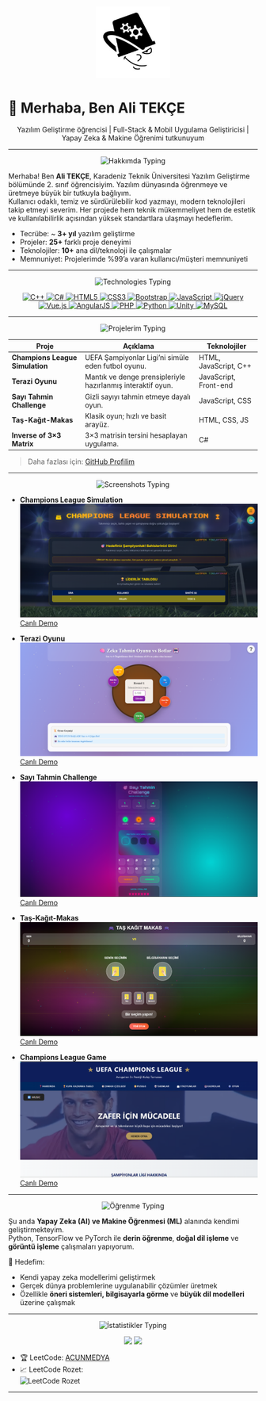<p align="center">
  <img src="https://raw.githubusercontent.com/alitekce2005/alitekce2005/main/assets/profile.jpg" alt="Ali TEKÇE" width="150"/>
</p>

# 👋 Merhaba, Ben Ali TEKÇE

<div align="center">
  Yazılım Geliştirme öğrencisi | Full-Stack & Mobil Uygulama Geliştiricisi | Yapay Zeka & Makine Öğrenimi tutkunuyum  
</div>

---

<p align="center">
  <img src="https://readme-typing-svg.herokuapp.com?font=Press+Start+2P&size=22&pause=1000&color=00FF00&width=600&lines=🧑‍💼+Hakkımda+%2F+About+Me" alt="Hakkımda Typing"/>
</p>

Merhaba! Ben **Ali TEKÇE**, Karadeniz Teknik Üniversitesi Yazılım Geliştirme bölümünde 2. sınıf öğrencisiyim. Yazılım dünyasında öğrenmeye ve üretmeye büyük bir tutkuyla bağlıyım.  
Kullanıcı odaklı, temiz ve sürdürülebilir kod yazmayı, modern teknolojileri takip etmeyi severim. Her projede hem teknik mükemmeliyet hem de estetik ve kullanılabilirlik açısından yüksek standartlara ulaşmayı hedeflerim.

- Tecrübe: ~ **3+ yıl** yazılım geliştirme  
- Projeler: **25+** farklı proje deneyimi  
- Teknolojiler: **10+** ana dil/teknoloji ile çalışmalar  
- Memnuniyet: Projelerimde %99’a varan kullanıcı/müşteri memnuniyeti  

---

<p align="center">
  <img src="https://readme-typing-svg.herokuapp.com?font=Press+Start+2P&size=22&pause=1000&color=FF69B4&width=600&lines=🌈+💻+Kullandığım+Teknolojiler+%2F+Technologies+I+Work+With" alt="Technologies Typing"/>
</p>

<p align="center">
  <a href="https://www.cplusplus.com/" target="_blank">
    <img src="https://cdn.jsdelivr.net/gh/devicons/devicon/icons/cplusplus/cplusplus-original.svg" width="40" title="C++"/>
  </a>
  <a href="https://docs.microsoft.com/en-us/dotnet/csharp/" target="_blank">
    <img src="https://cdn.jsdelivr.net/gh/devicons/devicon/icons/csharp/csharp-original.svg" width="40" title="C#"/>
  </a>
  <a href="https://developer.mozilla.org/en-US/docs/Web/HTML" target="_blank">
    <img src="https://cdn.jsdelivr.net/gh/devicons/devicon/icons/html5/html5-original.svg" width="40" title="HTML5"/>
  </a>
  <a href="https://developer.mozilla.org/en-US/docs/Web/CSS" target="_blank">
    <img src="https://cdn.jsdelivr.net/gh/devicons/devicon/icons/css3/css3-original.svg" width="40" title="CSS3"/>
  </a>
  <a href="https://getbootstrap.com/" target="_blank">
    <img src="https://cdn.jsdelivr.net/gh/devicons/devicon/icons/bootstrap/bootstrap-original.svg" width="40" title="Bootstrap"/>
  </a>
  <a href="https://developer.mozilla.org/en-US/docs/Web/JavaScript" target="_blank">
    <img src="https://cdn.jsdelivr.net/gh/devicons/devicon/icons/javascript/javascript-original.svg" width="40" title="JavaScript"/>
  </a>
  <a href="https://jquery.com/" target="_blank">
    <img src="https://cdn.jsdelivr.net/gh/devicons/devicon/icons/jquery/jquery-original.svg" width="40" title="jQuery"/>
  </a>
  <a href="https://vuejs.org/" target="_blank">
    <img src="https://cdn.jsdelivr.net/gh/devicons/devicon/icons/vuejs/vuejs-original.svg" width="40" title="Vue.js"/>
  </a>
  <a href="https://angular.io/" target="_blank">
    <img src="https://cdn.jsdelivr.net/gh/devicons/devicon/icons/angularjs/angularjs-original.svg" width="40" title="AngularJS"/>
  </a>
  <a href="https://www.php.net/" target="_blank">
    <img src="https://cdn.jsdelivr.net/gh/devicons/devicon/icons/php/php-original.svg" width="40" title="PHP"/>
  </a>
  <a href="https://www.python.org/" target="_blank">
    <img src="https://cdn.jsdelivr.net/gh/devicons/devicon/icons/python/python-original.svg" width="40" title="Python"/>
  </a>
  <a href="https://unity.com/" target="_blank">
    <img src="https://cdn.jsdelivr.net/gh/devicons/devicon/icons/unity/unity-original.svg" width="40" title="Unity"/>
  </a>
  <a href="https://www.mysql.com/" target="_blank">
    <img src="https://cdn.jsdelivr.net/gh/devicons/devicon/icons/mysql/mysql-original.svg" width="40" title="MySQL"/>
  </a>
</p>

---

<p align="center">
  <img src="https://readme-typing-svg.herokuapp.com?font=Press+Start+2P&size=22&pause=1000&color=00BFFF&width=600&lines=🚀+Projelerim+%2F+Selected+Projects" alt="Projelerim Typing"/>
</p>

| Proje | Açıklama | Teknolojiler |
|---|---|---|
| **Champions League Simulation** | UEFA Şampiyonlar Ligi’ni simüle eden futbol oyunu. | HTML, JavaScript, C++ |
| **Terazi Oyunu** | Mantık ve denge prensipleriyle hazırlanmış interaktif oyun. | JavaScript, Front-end |
| **Sayı Tahmin Challenge** | Gizli sayıyı tahmin etmeye dayalı oyun. | JavaScript, CSS |
| **Taş-Kağıt-Makas** | Klasik oyun; hızlı ve basit arayüz. | HTML, CSS, JS |
| **Inverse of 3×3 Matrix** | 3×3 matrisin tersini hesaplayan uygulama. | C# |

> Daha fazlası için: [GitHub Profilim](https://github.com/alitekce2005)

---

<p align="center">
  <img src="https://readme-typing-svg.herokuapp.com?font=Press+Start+2P&size=22&pause=1000&color=FF4500&width=600&lines=📸+Screenshots+%26+Canlı+Demolar" alt="Screenshots Typing"/>
</p>

- **Champions League Simulation**  
  ![Champions League Simulation](https://raw.githubusercontent.com/alitekce2005/alitekce2005/main/projects/champions.png)  
  [Canlı Demo](https://alitekce2005.github.io/champions_league_new.github.io/)

- **Terazi Oyunu**  
  ![Terazi Oyunu](https://raw.githubusercontent.com/alitekce2005/alitekce2005/main/projects/terazi.png)  
  [Canlı Demo](https://alitekce2005.github.io/terazi_oyunu.github.io/)

- **Sayı Tahmin Challenge**  
  ![Sayı Tahmin Challenge](https://raw.githubusercontent.com/alitekce2005/alitekce2005/main/projects/sayi_tahmin.png)  
  [Canlı Demo](https://alitekce2005.github.io/Sayi_Tahmin_Challenge.github.io/)

- **Taş-Kağıt-Makas**  
  ![Taş-Kağıt-Makas](https://raw.githubusercontent.com/alitekce2005/alitekce2005/main/projects/tas_kagit_makas.png)  
  [Canlı Demo](https://alitekce2005.github.io/tas-kagit-makas.github.io/)

- **Champions League Game**  
  ![Champions League Game](https://raw.githubusercontent.com/alitekce2005/alitekce2005/main/projects/champions_game.png)  
  [Canlı Demo](https://alitekce2005.github.io/champions_league.github.io/)

---

<p align="center">
  <img src="https://readme-typing-svg.herokuapp.com?font=Press+Start+2P&size=22&pause=1000&color=00FF7F&width=600&lines=📝+Teknik+Yaz%C4%B1+%26+%C3%96%C4%9Frenme" alt="Öğrenme Typing"/>
</p>

Şu anda **Yapay Zeka (AI) ve Makine Öğrenmesi (ML)** alanında kendimi geliştirmekteyim.  
Python, TensorFlow ve PyTorch ile **derin öğrenme**, **doğal dil işleme** ve **görüntü işleme** çalışmaları yapıyorum.  

🎯 Hedefim:  
- Kendi yapay zeka modellerimi geliştirmek  
- Gerçek dünya problemlerine uygulanabilir çözümler üretmek  
- Özellikle **öneri sistemleri, bilgisayarla görme** ve **büyük dil modelleri** üzerine çalışmak  

---

<p align="center">
  <img src="https://readme-typing-svg.herokuapp.com?font=Press+Start+2P&size=22&pause=1000&color=FFD700&width=600&lines=📊+İstatistikler+%2F+GitHub+%26+LeetCode" alt="İstatistikler Typing"/>
</p>

<p align="center">
  <img src="https://github-readme-stats.vercel.app/api?username=alitekce2005&show_icons=true&theme=tokyonight" height="150"/>
  <img src="https://github-readme-stats.vercel.app/api/top-langs/?username=alitekce2005&layout=compact&theme=tokyonight" height="150"/>
</p>

- 🏆 LeetCode: [ACUNMEDYA](https://leetcode.com/ACUNMEDYA/)  
- 📈 LeetCode Rozet:  
  ![LeetCode Rozet](https://leetcode-badge-showcase.vercel.app/api?username=ACUNMEDYA&animated=true&theme=dark)

---

<p align="center">
  <img src="https://readme-typing-svg.herokuapp.com?font=Press+Start+2P&size=22&pause=
